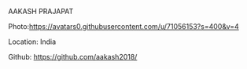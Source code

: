AAKASH PRAJAPAT

Photo:https://avatars0.githubusercontent.com/u/71056153?s=400&v=4

Location: India

Github: https://github.com/aakash2018/